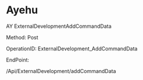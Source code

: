 #     Ayehu


AY ExternalDevelopmentAddCommandData

Method: Post

OperationID: ExternalDevelopment_AddCommandData

EndPoint:

/Api/ExternalDevelopment/addCommandData
